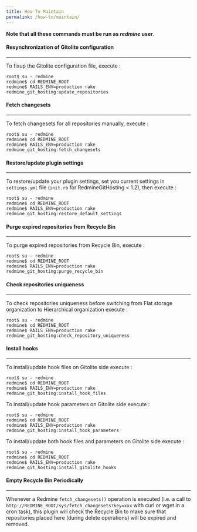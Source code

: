 ```yaml
---
title: How To Maintain
permalink: /how-to/maintain/
---
```


**Note that all these commands must be run as *redmine* user**.


#### Resynchronization of Gitolite configuration
***

To fixup the Gitolite configuration file, execute :

    root$ su - redmine
    redmine$ cd REDMINE_ROOT
    redmine$ RAILS_ENV=production rake redmine_git_hosting:update_repositories


#### Fetch changesets
***

To fetch changesets for all repositories manually, execute :

    root$ su - redmine
    redmine$ cd REDMINE_ROOT
    redmine$ RAILS_ENV=production rake redmine_git_hosting:fetch_changesets


#### Restore/update plugin settings
***

To restore/update your plugin settings, set you current settings in ```settings.yml``` file (```init.rb``` for RedmineGitHosting < 1.2), then execute :

    root$ su - redmine
    redmine$ cd REDMINE_ROOT
    redmine$ RAILS_ENV=production rake redmine_git_hosting:restore_default_settings


#### Purge expired repositories from Recycle Bin
***

To purge expired repositories from Recycle Bin, execute :

    root$ su - redmine
    redmine$ cd REDMINE_ROOT
    redmine$ RAILS_ENV=production rake redmine_git_hosting:purge_recycle_bin


#### Check repositories uniqueness
***

To check repositories uniqueness before switching from Flat storage organization to Hierarchical organization execute :

    root$ su - redmine
    redmine$ cd REDMINE_ROOT
    redmine$ RAILS_ENV=production rake redmine_git_hosting:check_repository_uniqueness


#### Install hooks
***

To install/update hook files on Gitolite side execute :

    root$ su - redmine
    redmine$ cd REDMINE_ROOT
    redmine$ RAILS_ENV=production rake redmine_git_hosting:install_hook_files

To install/update hook parameters on Gitolite side execute :

    root$ su - redmine
    redmine$ cd REDMINE_ROOT
    redmine$ RAILS_ENV=production rake redmine_git_hosting:install_hook_parameters

To install/update both hook files and parameters on Gitolite side execute :

    root$ su - redmine
    redmine$ cd REDMINE_ROOT
    redmine$ RAILS_ENV=production rake redmine_git_hosting:install_gitolite_hooks


#### Empty Recycle Bin Periodically
***

Whenever a Redmine ```fetch_changesets()``` operation is executed (i.e. a call to ```http://REDMINE_ROOT/sys/fetch_changesets?key=xxx``` with curl or wget in a cron task), this plugin will check the Recycle Bin to make sure that repositories placed here (during delete operations) will be expired and removed.
